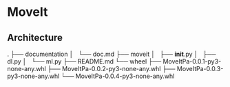 # MoveIt

## Architecture

.
├── documentation
│   └── doc.md
├── moveit
│   ├── __init__.py
│   ├── dl.py
│   └── ml.py
├── README.md
└── wheel
    ├── MoveItPa-0.0.1-py3-none-any.whl
    ├── MoveItPa-0.0.2-py3-none-any.whl
    ├── MoveItPa-0.0.3-py3-none-any.whl
    └── MoveItPa-0.0.4-py3-none-any.whl
